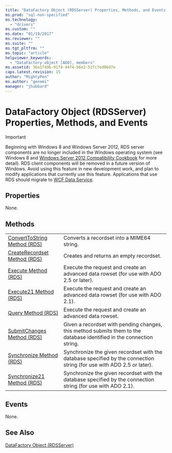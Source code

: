 ```yaml
---
title: "DataFactory Object (RDSServer) Properties, Methods, and Events | Microsoft Docs"
ms.prod: "sql-non-specified"
ms.technology:
  - "drivers"
ms.custom: ""
ms.date: "01/19/2017"
ms.reviewer: ""
ms.suite: ""
ms.tgt_pltfrm: ""
ms.topic: "article"
helpviewer_keywords: 
  - "DataFactory object [ADO], members"
ms.assetid: 36a1f49b-91f4-44f4-b6e2-52fc7ed06d7e
caps.latest.revision: 15
author: "MightyPen"
ms.author: "genemi"
manager: "jhubbard"
---
```

# DataFactory Object (RDSServer) Properties, Methods, and Events
> [!IMPORTANT]
>  Beginning with Windows 8 and Windows Server 2012, RDS server components are no longer included in the Windows operating system (see Windows 8 and [Windows Server 2012 Compatibility Cookbook](https://www.microsoft.com/en-us/download/details.aspx?id=27416) for more detail). RDS client components will be removed in a future version of Windows. Avoid using this feature in new development work, and plan to modify applications that currently use this feature. Applications that use RDS should migrate to [WCF Data Service](http://go.microsoft.com/fwlink/?LinkId=199565).  
  
## Properties  
 None.  
  
## Methods  
  
|||  
|-|-|  
|[ConvertToString Method (RDS)](../../../ado/reference/rds-api/converttostring-method-rds.md)|Converts a recordset into a MIME64 string.|  
|[CreateRecordset Method (RDS)](../../../ado/reference/rds-api/createrecordset-method-rds.md)|Creates and returns an empty recordset.|  
|[Execute Method (RDS)](../../../ado/reference/rds-api/execute-method-rds.md)|Execute the request and create an advanced data rowset (for use with ADO 2.5 or later).|  
|[Execute21 Method (RDS)](../../../ado/reference/rds-api/execute21-method-rds.md)|Execute the request and create an advanced data rowset (for use with ADO 2.1).|  
|[Query Method (RDS)](../../../ado/reference/rds-api/query-method-rds.md)|Execute the request and create an advanced data rowset.|  
|[SubmitChanges Method (RDS)](../../../ado/reference/rds-api/submitchanges-method-rds.md)|Given a recordset with pending changes, this method submits them to the database identified in the connection string.|  
|[Synchronize Method (RDS)](../../../ado/reference/rds-api/synchronize-method-rds.md)|Synchronize the given recordset with the database specified by the connection string (for use with ADO 2.5 or later).|  
|[Synchronize21 Method (RDS)](../../../ado/reference/rds-api/synchronize21-method-rds.md)|Synchronize the given recordset with the database specified by the connection string (for use with ADO 2.1).|  
  
## Events  
 None.  
  
## See Also  
 [DataFactory Object (RDSServer)](../../../ado/reference/rds-api/datafactory-object-rdsserver.md)


